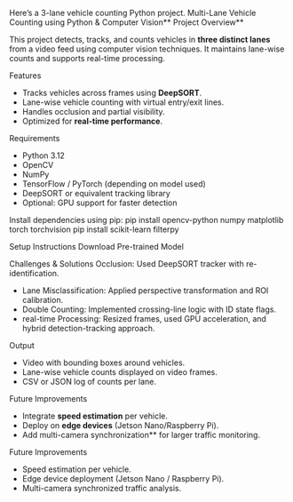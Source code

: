 Here’s a 3-lane vehicle counting Python project.
Multi-Lane Vehicle Counting using Python & Computer Vision**
Project Overview**

This project detects, tracks, and counts vehicles in **three distinct lanes** from a video feed using computer vision techniques. It maintains lane-wise counts and supports real-time processing.

Features
* Tracks vehicles across frames using **DeepSORT**.
* Lane-wise vehicle counting with virtual entry/exit lines.
* Handles occlusion and partial visibility.
* Optimized for **real-time performance**.

Requirements
* Python 3.12
* OpenCV
* NumPy
* TensorFlow / PyTorch (depending on model used)
* DeepSORT or equivalent tracking library
* Optional: GPU support for faster detection

Install dependencies using pip:
pip install opencv-python numpy matplotlib torch torchvision
pip install scikit-learn filterpy

Setup Instructions
Download Pre-trained Model

Challenges & Solutions
Occlusion: Used DeepSORT tracker with re-identification.
* Lane Misclassification: Applied perspective transformation and ROI calibration.
* Double Counting: Implemented crossing-line logic with ID state flags.
* real-time Processing: Resized frames, used GPU acceleration, and hybrid detection-tracking approach.

Output
* Video with bounding boxes around vehicles.
* Lane-wise vehicle counts displayed on video frames.
* CSV or JSON log of counts per lane.

Future Improvements
* Integrate **speed estimation** per vehicle.
* Deploy on **edge devices** (Jetson Nano/Raspberry Pi).
* Add multi-camera synchronization** for larger traffic monitoring.

Future Improvements
* Speed estimation per vehicle.
* Edge device deployment (Jetson Nano / Raspberry Pi).
* Multi-camera synchronized traffic analysis.
